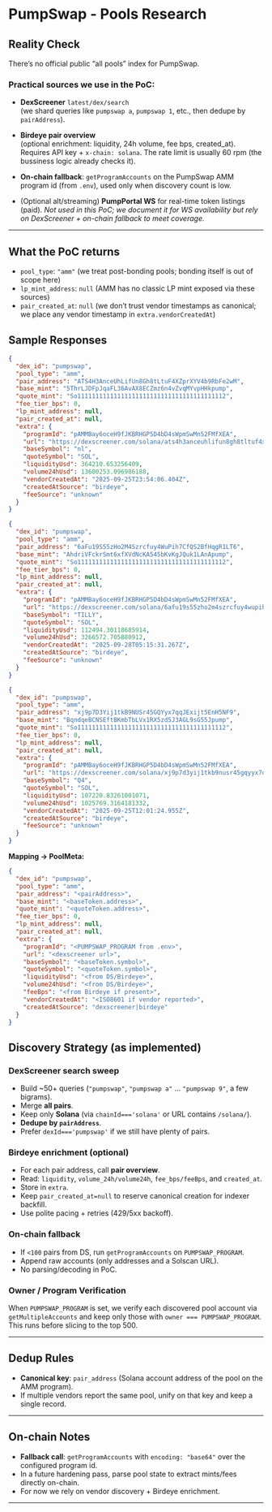 # PumpSwap - Pools Research

## Reality Check

There’s no official public “all pools” index for PumpSwap.

### Practical sources we use in the PoC:

- **DexScreener** `latest/dex/search`  
  (we shard queries like `pumpswap a`, `pumpswap 1`, etc., then dedupe by `pairAddress`).

- **Birdeye pair overview**  
  (optional enrichment: liquidity, 24h volume, fee bps, created_at).  
  Requires API key + `x-chain: solana`.
  The rate limit is usually 60 rpm (the bussiness logic already checks it).

- **On-chain fallback**: `getProgramAccounts` on the PumpSwap AMM program id (from `.env`), used only when discovery count is low.

- (Optional alt/streaming) **PumpPortal WS** for real-time token listings (paid).
  _Not used in this PoC; we document it for WS availability but rely on DexScreener + on-chain fallback to meet coverage._

---

## What the PoC returns

- `pool_type`: `"amm"` (we treat post-bonding pools; bonding itself is out of scope here)
- `lp_mint_address`: `null` (AMM has no classic LP mint exposed via these sources)
- `pair_created_at`: `null` (we don’t trust vendor timestamps as canonical; we place any vendor timestamp in `extra.vendorCreatedAt`)

## Sample Responses

```json
{
  "dex_id": "pumpswap",
  "pool_type": "amm",
  "pair_address": "ATS4H3AnceUhLifUn8Gh8tLtuF4XZprXYV4b9RbFe2wM",
  "base_mint": "5ThrLJDFpJqaFL36AvAX8ECZmz6n4vZvqMYvpHHkpump",
  "quote_mint": "So11111111111111111111111111111111111111112",
  "fee_tier_bps": 0,
  "lp_mint_address": null,
  "pair_created_at": null,
  "extra": {
    "programId": "pAMMBay6oceH9fJKBRHGP5D4bD4sWpmSwMn52FMfXEA",
    "url": "https://dexscreener.com/solana/ats4h3anceuhlifun8gh8tltuf4xzprxyv4b9rbfe2wm",
    "baseSymbol": "nl",
    "quoteSymbol": "SOL",
    "liquidityUsd": 364210.653256409,
    "volume24hUsd": 13600253.096986188,
    "vendorCreatedAt": "2025-09-25T23:54:06.404Z",
    "createdAtSource": "birdeye",
    "feeSource": "unknown"
  }
}
```

```json
{
  "dex_id": "pumpswap",
  "pool_type": "amm",
  "pair_address": "6aFu19S55zHo2M4Szrcfuy4WuPih7CfQS2BfHqgR1LT6",
  "base_mint": "AhdriVFckrSmt6xfXVdNcKA545bKvKgJQuk1LAnApump",
  "quote_mint": "So11111111111111111111111111111111111111112",
  "fee_tier_bps": 0,
  "lp_mint_address": null,
  "pair_created_at": null,
  "extra": {
    "programId": "pAMMBay6oceH9fJKBRHGP5D4bD4sWpmSwMn52FMfXEA",
    "url": "https://dexscreener.com/solana/6afu19s55zho2m4szrcfuy4wupih7cfqs2bfhqgr1lt6",
    "baseSymbol": "TILLY",
    "quoteSymbol": "SOL",
    "liquidityUsd": 112494.30118685914,
    "volume24hUsd": 3266572.705880912,
    "vendorCreatedAt": "2025-09-28T05:15:31.267Z",
    "createdAtSource": "birdeye",
    "feeSource": "unknown"
  }
}
```

```json
{
  "dex_id": "pumpswap",
  "pool_type": "amm",
  "pair_address": "xj9p7D3Yij1tkB9NUSr45GQYyx7qqJExijt5EnH5NF9",
  "base_mint": "BqndqeBCNSEftBKmbTbLVx1RX5zd5J3AGL9sG55Jpump",
  "quote_mint": "So11111111111111111111111111111111111111112",
  "fee_tier_bps": 0,
  "lp_mint_address": null,
  "pair_created_at": null,
  "extra": {
    "programId": "pAMMBay6oceH9fJKBRHGP5D4bD4sWpmSwMn52FMfXEA",
    "url": "https://dexscreener.com/solana/xj9p7d3yij1tkb9nusr45gqyyx7qqjexijt5enh5nf9",
    "baseSymbol": "Q4",
    "quoteSymbol": "SOL",
    "liquidityUsd": 107220.83261001071,
    "volume24hUsd": 1025769.3164181332,
    "vendorCreatedAt": "2025-09-25T12:01:24.955Z",
    "createdAtSource": "birdeye",
    "feeSource": "unknown"
  }
}
```

**Mapping → PoolMeta:**

```json
{
  "dex_id": "pumpswap",
  "pool_type": "amm",
  "pair_address": "<pairAddress>",
  "base_mint": "<baseToken.address>",
  "quote_mint": "<quoteToken.address>",
  "fee_tier_bps": 0,
  "lp_mint_address": null,
  "pair_created_at": null,
  "extra": {
    "programId": "<PUMPSWAP_PROGRAM from .env>",
    "url": "<dexscreener url>",
    "baseSymbol": "<baseToken.symbol>",
    "quoteSymbol": "<quoteToken.symbol>",
    "liquidityUsd": "<from DS/Birdeye>",
    "volume24hUsd": "<from DS/Birdeye>",
    "feeBps": "<from Birdeye if present>",
    "vendorCreatedAt": "<ISO8601 if vendor reported>",
    "createdAtSource": "dexscreener|birdeye"
  }
}
```

## Discovery Strategy (as implemented)

### DexScreener search sweep

- Build ~50+ queries (`"pumpswap"`, `"pumpswap a"` … `"pumpswap 9"`, a few bigrams).
- Merge **all pairs**.
- Keep only **Solana** (via `chainId==='solana'` or URL contains `/solana/`).
- **Dedupe by `pairAddress`**.
- Prefer `dexId==='pumpswap'` if we still have plenty of pairs.

### Birdeye enrichment (optional)

- For each pair address, call **pair overview**.
- Read: `liquidity`, `volume_24h/volume24h`, `fee_bps/feeBps`, and `created_at`.
- Store in `extra`.
- Keep `pair_created_at=null` to reserve canonical creation for indexer backfill.
- Use polite pacing + retries (429/5xx backoff).

### On-chain fallback

- If `<100` pairs from DS, run `getProgramAccounts` on `PUMPSWAP_PROGRAM`.
- Append raw accounts (only addresses and a Solscan URL).
- No parsing/decoding in PoC.

### Owner / Program Verification

When `PUMPSWAP_PROGRAM` is set, we verify each discovered pool account via
`getMultipleAccounts` and keep only those with `owner === PUMPSWAP_PROGRAM`.
This runs before slicing to the top 500.

---

## Dedup Rules

- **Canonical key**: `pair_address` (Solana account address of the pool on the AMM program).
- If multiple vendors report the same pool, unify on that key and keep a single record.

---

## On-chain Notes

- **Fallback call**: `getProgramAccounts` with `encoding: "base64"` over the configured program id.
- In a future hardening pass, parse pool state to extract mints/fees directly on-chain.
- For now we rely on vendor discovery + Birdeye enrichment.

---

